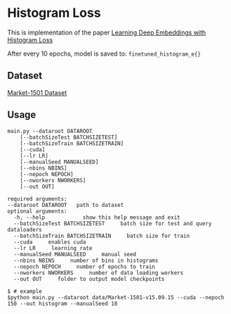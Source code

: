 # Histogram Loss

This is implementation of the paper [Learning Deep Embeddings with Histogram Loss](https://arxiv.org/pdf/1611.00822.pdf)

After every 10 epochs, model is saved to: `finetuned_histogram_e{}`

## Dataset
[Market-1501 Dataset](http://www.liangzheng.org/Project/project_reid.html)

## Usage
```
main.py --dataroot DATAROOT 
	[--batchSizeTest BATCHSIZETEST]
	[--batchSizeTrain BATCHSIZETRAIN] 
	[--cuda] 
	[--lr LR]
	[--manualSeed MANUALSEED] 
	[--nbins NBINS] 
	[--nepoch NEPOCH] 
	[--nworkers NWORKERS]
	[--out OUT] 

required arguments:
--dataroot DATAROOT   path to dataset
optional arguments:
  -h, --help            show this help message and exit
  --batchSizeTest BATCHSIZETEST     batch size for test and query dataloaders
  --batchSizeTrain BATCHSIZETRAIN     batch size for train
  --cuda     enables cuda
  --lr LR     learning rate
  --manualSeed MANUALSEED     manual seed
  --nbins NBINS     number of bins in histograms
  --nepoch NEPOCH     number of epochs to train
  --nworkers NWORKERS     number of data loading workers
  --out OUT     folder to output model checkpoints
```

    $ # example
    $python main.py --dataroot data/Market-1501-v15.09.15 --cuda --nepoch 150 --out histogram --manualSeed 18

